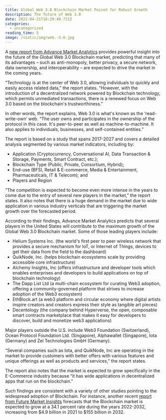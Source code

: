 ```yaml
---
title: Global Web 3.0 Blockchain Market Poised for Robust Growth
description: The future of Web 3.0
date: 2022-04-21T16:29:48.731Z
categories:
  - uncategorized
reading_time: 5
image: /static/img/web.-3.0.jpg
---
```

A [new report from Advance Market Analytics](https://www.advancemarketanalytics.com/reports/193051-global-web-30-blockchain-market) provides powerful insight into the future of the Global Web 3.0 Blockchain market, predicting that many of its advantages – such as anti-monopoly, better privacy, a secure network, data ownership, and interoperability – are expected to drive the market in the coming years.



“Technology is at the center of Web 3.0, allowing individuals to quickly and easily access related data,” the report states. “However, with the introduction of a decentralized network powered by Blockchain technology, which permits unmediated transactions, there is a renewed focus on Web 3.0 based on the blockchain's trustworthiness.”



In other words, the report explains, Web 3.0 is what's known as the ‘read-write-own’ web. “The user owns and participates in the ownership of the protocol in this case. It's peer-to-peer as well as machine-to-machine. It also applies to individuals, businesses, and self-contained entities.”



The report is based on a study that spans 2017-2027 and covers a detailed analysis segmented by various market indicators, including by: 



* Application (Cryptocurrency, Conversational AI, Data Transaction & Storage, Payments, Smart Contract, etc.); 
* Blockchain Type (Public, Private, Consortium, Hybrid); 
* End-use (BFSI, Retail & E-commerce, Media & Entertainment, Pharmaceuticals, IT & Telecom); and 
* Players and Region



“The competition is expected to become even more intense in the years to come due to the entry of several new players in the market,” the report states. It also notes that there is a huge demand in the market due to wide application in various industry verticals that are triggering the market growth over the forecasted period. 



According to their findings, Advance Market Analytics predicts that several players in the United States will contribute to the maximum growth of the Global Web 3.0 Blockchain market. Some of those leading players include:



* Helium Systems Inc. (the world's first peer to peer wireless network that provides a secure mechanism for IoT, or Internet of Things, devices to get their data from the field to the dashboard)
* QuikNode, Inc. (helps blockchain ecosystems scale by providing accessible core infrastructure)
* Alchemy Insights, Inc (offers infrastructure and developer tools which enables enterprises and developers to build applications on top of blockchain technology)
* The Dapp List Ltd (a multi-chain ecosystem for curating Web3 adoption, offering a community-governed platform that strives to increase adoption of the Web3 ecosystem)
* EthBlock.art (a web3 platform and circular economy where digital artists inspire creators and creators express their style as tangible art pieces)
* Decentology (the company behind Hyperverse, the open, composable smart contracts marketplace that makes it easy for developers to discover, build and monetize web3 applications)



Major players outside the U.S. include Web3 Foundation (Switzerland), Ocean Protocol Foundation Ltd. (Singapore), Alphawallet (Singapore), Iota (Germany) and Zel Technologies GmbH (Germany).



“Several companies such as Iota, and QuikNode, Inc are operating in the market to provide customers with better offers with various features and unique offerings as well as products and services,” the report states.



The report also notes that the market is expected to grow specifically in the E-Commerce industry because “it has wide applications in decentralized apps that run on the blockchain.”

Such findings are consistent with a variety of other studies pointing to the widespread adoption of Blockchain. For instance, another recent [report from Future Market Insights](https://www.futuremarketinsights.com/reports/blockchain-market) forecasts that the Blockchain market is expected to grow at a 34.1 percent rate during the years 2022-2032, increasing from $4.9 billion in 2021 to $155 billion in 2032.